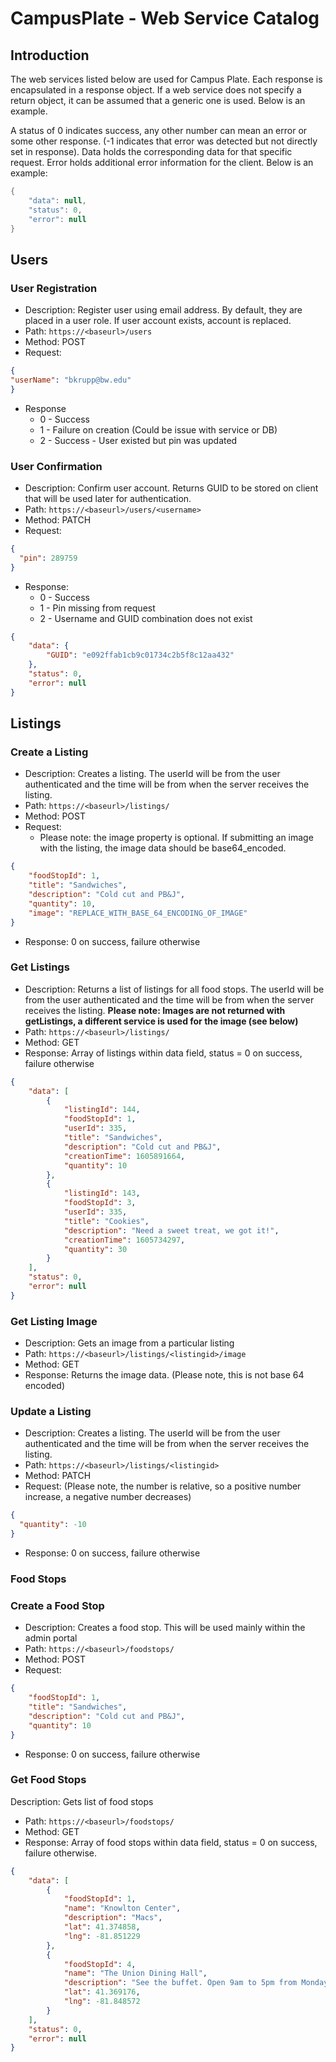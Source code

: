 # CampusPlate - Web Service Catalog
## Introduction
The web services listed below are used for Campus Plate. Each response is encapsulated in a response object. If a web service does not specify a return object, it can be assumed that a generic one is used. Below is an example.

A status of 0 indicates success, any other number can mean an error or some other response. (-1 indicates that error was detected but not directly set in response). Data holds the corresponding data for that specific request. Error holds additional error information for the client. Below is an example:

``` java
{
    "data": null,
    "status": 0,
    "error": null
}
```

## Users
### User Registration
* Description: Register user using email address. By default, they are placed in a user role. If user account exists, account is replaced.
* Path: `https://<baseurl>/users`
* Method: POST
* Request:
``` json
{
"userName": "bkrupp@bw.edu"
}
```
* Response
	* 0 - Success
	* 1 - Failure on creation (Could be issue with service or DB)
	* 2 - Success - User existed but pin was updated

### User Confirmation
* Description: Confirm user account. Returns GUID to be stored on client that will be used later for authentication.
* Path: `https://<baseurl>/users/<username>`
* Method: PATCH
* Request:
```json
{
  "pin": 289759
}
```
* Response:
	* 0 - Success
	* 1 - Pin missing from request
	* 2 - Username and GUID combination does not exist
``` json
{
    "data": {
        "GUID": "e092ffab1cb9c01734c2b5f8c12aa432"
    },
    "status": 0,
    "error": null
}
```


## Listings
### Create a Listing
* Description: Creates a listing. The userId will be from the user authenticated and the time will be from when the server receives the listing.
* Path: `https://<baseurl>/listings/`
* Method: POST
* Request:
	* Please note: the image property is optional. If submitting an image with the listing, the image data should be base64_encoded.
```json
{
    "foodStopId": 1,
    "title": "Sandwiches",
    "description": "Cold cut and PB&J",
    "quantity": 10,
    "image": "REPLACE_WITH_BASE_64_ENCODING_OF_IMAGE"
}
```
* Response: 0 on success, failure otherwise

### Get Listings
* Description: Returns a list of listings for all food stops. The userId will be from the user authenticated and the time will be from when the server receives the listing. **Please note: Images are not returned with getListings, a different service is used for the image (see below)**
* Path: `https://<baseurl>/listings/`
* Method: GET
* Response: Array of listings within data field, status = 0 on success, failure otherwise
```json
{
    "data": [
        {
            "listingId": 144,
            "foodStopId": 1,
            "userId": 335,
            "title": "Sandwiches",
            "description": "Cold cut and PB&J",
            "creationTime": 1605891664,
            "quantity": 10
        },
        {
            "listingId": 143,
            "foodStopId": 3,
            "userId": 335,
            "title": "Cookies",
            "description": "Need a sweet treat, we got it!",
            "creationTime": 1605734297,
            "quantity": 30
        }
    ],
    "status": 0,
    "error": null
}
```

### Get Listing Image
* Description: Gets an image from a particular listing
* Path: `https://<baseurl>/listings/<listingid>/image`
* Method: GET
* Response: Returns the image data. (Please note, this is not base 64 encoded)

### Update a Listing
* Description: Creates a listing. The userId will be from the user authenticated and the time will be from when the server receives the listing.
* Path: `https://<baseurl>/listings/<listingid>`
* Method: PATCH
* Request: (Please note, the number is relative, so a positive number increase, a negative number decreases)
```json
{
  "quantity": -10
}
```
* Response: 0 on success, failure otherwise

### Food Stops
### Create a Food Stop
* Description: Creates a food stop. This will be used mainly within the admin portal 
* Path: `https://<baseurl>/foodstops/`
* Method: POST
* Request:
```json
{
    "foodStopId": 1,
    "title": "Sandwiches",
    "description": "Cold cut and PB&J",
    "quantity": 10
}
```
* Response: 0 on success, failure otherwise

### Get Food Stops
Description: Gets list of food stops 
* Path: `https://<baseurl>/foodstops/`
* Method: GET
* Response: Array of food stops within data field, status = 0 on success, failure otherwise. 
```json
{
    "data": [
        {
            "foodStopId": 1,
            "name": "Knowlton Center",
            "description": "Macs",
            "lat": 41.374858,
            "lng": -81.851229
        },
        {
            "foodStopId": 4,
            "name": "The Union Dining Hall",
            "description": "See the buffet. Open 9am to 5pm from Monday through Friday.",
            "lat": 41.369176,
            "lng": -81.848572
        }
    ],
    "status": 0,
    "error": null
}
```

